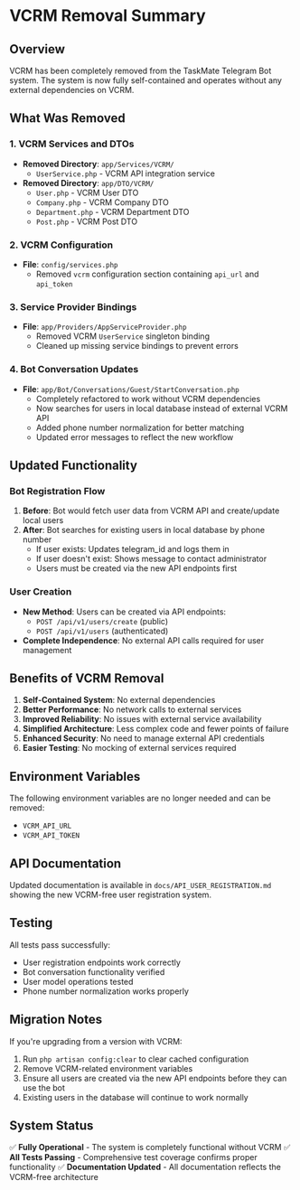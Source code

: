 # VCRM Removal Summary

## Overview

VCRM has been completely removed from the TaskMate Telegram Bot system. The system is now fully self-contained and operates without any external dependencies on VCRM.

## What Was Removed

### 1. VCRM Services and DTOs
- **Removed Directory**: `app/Services/VCRM/`
  - `UserService.php` - VCRM API integration service
- **Removed Directory**: `app/DTO/VCRM/`
  - `User.php` - VCRM User DTO
  - `Company.php` - VCRM Company DTO
  - `Department.php` - VCRM Department DTO
  - `Post.php` - VCRM Post DTO

### 2. VCRM Configuration
- **File**: `config/services.php`
  - Removed `vcrm` configuration section containing `api_url` and `api_token`

### 3. Service Provider Bindings
- **File**: `app/Providers/AppServiceProvider.php`
  - Removed VCRM `UserService` singleton binding
  - Cleaned up missing service bindings to prevent errors

### 4. Bot Conversation Updates
- **File**: `app/Bot/Conversations/Guest/StartConversation.php`
  - Completely refactored to work without VCRM dependencies
  - Now searches for users in local database instead of external VCRM API
  - Added phone number normalization for better matching
  - Updated error messages to reflect the new workflow

## Updated Functionality

### Bot Registration Flow
1. **Before**: Bot would fetch user data from VCRM API and create/update local users
2. **After**: Bot searches for existing users in local database by phone number
   - If user exists: Updates telegram_id and logs them in
   - If user doesn't exist: Shows message to contact administrator
   - Users must be created via the new API endpoints first

### User Creation
- **New Method**: Users can be created via API endpoints:
  - `POST /api/v1/users/create` (public)
  - `POST /api/v1/users` (authenticated)
- **Complete Independence**: No external API calls required for user management

## Benefits of VCRM Removal

1. **Self-Contained System**: No external dependencies
2. **Better Performance**: No network calls to external services
3. **Improved Reliability**: No issues with external service availability
4. **Simplified Architecture**: Less complex code and fewer points of failure
5. **Enhanced Security**: No need to manage external API credentials
6. **Easier Testing**: No mocking of external services required

## Environment Variables
The following environment variables are no longer needed and can be removed:
- `VCRM_API_URL`
- `VCRM_API_TOKEN`

## API Documentation
Updated documentation is available in `docs/API_USER_REGISTRATION.md` showing the new VCRM-free user registration system.

## Testing
All tests pass successfully:
- User registration endpoints work correctly
- Bot conversation functionality verified
- User model operations tested
- Phone number normalization works properly

## Migration Notes
If you're upgrading from a version with VCRM:
1. Run `php artisan config:clear` to clear cached configuration
2. Remove VCRM-related environment variables
3. Ensure all users are created via the new API endpoints before they can use the bot
4. Existing users in the database will continue to work normally

## System Status
✅ **Fully Operational** - The system is completely functional without VCRM
✅ **All Tests Passing** - Comprehensive test coverage confirms proper functionality
✅ **Documentation Updated** - All documentation reflects the VCRM-free architecture